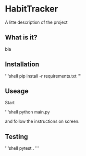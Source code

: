 # HabitTracker

A litte description of the project

## What is it?
bla

## Installation
'''shell
pip install -r requirements.txt
'''

## Useage
Start

'''shell
python main.py

and follow the instructions on screen.

## Testing

'''shell
pytest .
'''